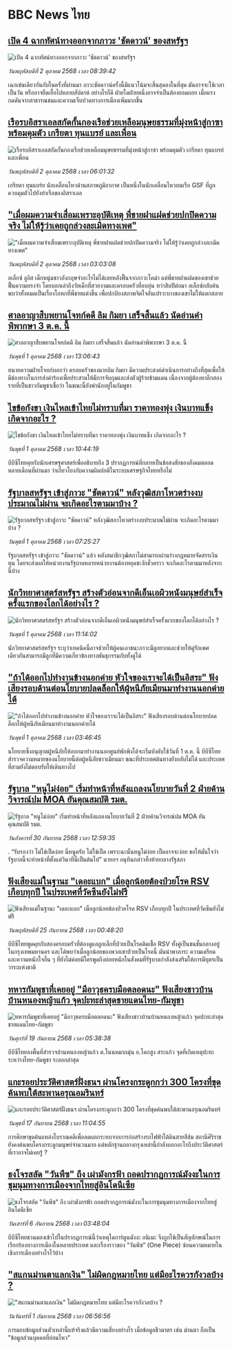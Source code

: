 # BBC News ไทย## [เปิด 4 ฉากทัศน์ทางออกจากภาวะ 'ชัตดาวน์' ของสหรัฐฯ](https://www.bbc.com/thai/articles/c931x4yke8po?at_medium=RSS&at_campaign=rss?at_campaign=githubrss)![เปิด 4 ฉากทัศน์ทางออกจากภาวะ 'ชัตดาวน์' ของสหรัฐฯ](https://ichef.bbci.co.uk/ace/ws/240/cpsprodpb/843d/live/f62328b0-9ef9-11f0-92db-77261a15b9d2.jpg)_วันพฤหัสบดีที่ 2 ตุลาคม 2568 เวลา 08:39:42_เฉกเช่นเดียวกันกับในครั้งที่ผ่านมา ภาวะชัตดาวน์ครั้งนี้มีแนวโน้มจะสิ้นสุดลงในที่สุด มันอาจจะใช้เวลาเป็นวัน หรืออาจยืดเยื้อไปหลายสัปดาห์ อย่างไรก็ดี ฝ่ายใดฝ่ายหนึ่งอาจจำเป็นต้องยอมถอย เมื่อแรงกดดันจากสาธารณชนและความเจ็บปวดทางการเมืองเพิ่มมากขึ้น## [เรือรบอิสราเอลสกัดกั้นกองเรือช่วยเหลือมนุษยธรรมที่มุ่งหน้าสู่กาซา พร้อมคุมตัว เกรียตา ทุนแบรย์ และเพื่อน](https://www.bbc.com/thai/articles/c20z2eqepqlo?at_medium=RSS&at_campaign=rss?at_campaign=githubrss)![เรือรบอิสราเอลสกัดกั้นกองเรือช่วยเหลือมนุษยธรรมที่มุ่งหน้าสู่กาซา พร้อมคุมตัว เกรียตา ทุนแบรย์ และเพื่อน](https://ichef.bbci.co.uk/ace/ws/240/cpsprodpb/99e4/live/eceddee0-9f1f-11f0-92db-77261a15b9d2.png)_วันพฤหัสบดีที่ 2 ตุลาคม 2568 เวลา 06:01:32_เกรียตา ทุนแบร์ย นักเคลื่อนไหวด้านสภาพภูมิอากาศ เป็นหนึ่งในนักเคลื่อนไหวบนเรือ GSF ที่ถูกควบคุมตัวไปยังท่าเรือของอิสราเอล## ["เมื่อผมความจำเสื่อมเพราะอุบัติเหตุ พี่ชายฝาแฝดช่วยปกปิดความจริง ไม่ให้รู้ว่าเคยถูกล่วงละเมิดทางเพศ"](https://www.bbc.com/thai/articles/cvgqz4yglywo?at_medium=RSS&at_campaign=rss?at_campaign=githubrss)!["เมื่อผมความจำเสื่อมเพราะอุบัติเหตุ พี่ชายฝาแฝดช่วยปกปิดความจริง ไม่ให้รู้ว่าเคยถูกล่วงละเมิดทางเพศ"](https://ichef.bbci.co.uk/ace/ws/240/cpsprodpb/9e4b/live/152a15d0-948b-11f0-b391-6936825093bd.jpg)_วันพฤหัสบดีที่ 2 ตุลาคม 2568 เวลา 03:03:08_อเล็กซ์ ลูอิส เด็กหนุ่มชาวอังกฤษจำอะไรไม่ได้เลยหลังฟื้นจากภาวะโคม่า แต่พี่ชายฝาแฝดของเขาช่วยฟื้นความทรงจำ โดยบอกเล่าถึงวัยเด็กที่สวยงามและครอบครัวที่อบอุ่น ทว่าสิบปีต่อมา อเล็กซ์กลับค้นพบว่าทั้งหมดเป็นเรื่องโกหกที่พี่ชายแต่งขึ้น เพื่อปกป้องสภาพจิตใจอันเปราะบางของเขาไม่ให้แตกสลาย## [ศาลอาญาสืบพยานโจทก์คดี ลิม กิมยา เสร็จสิ้นแล้ว นัดอ่านคำพิพากษา 3 ต.ค. นี้](https://www.bbc.com/thai/articles/czdj2v50688o?at_medium=RSS&at_campaign=rss?at_campaign=githubrss)![ศาลอาญาสืบพยานโจทก์คดี ลิม กิมยา เสร็จสิ้นแล้ว นัดอ่านคำพิพากษา 3 ต.ค. นี้](https://ichef.bbci.co.uk/ace/ws/240/cpsprodpb/d3bd/live/27cd7d60-9eab-11f0-928c-71dbb8619e94.jpg)_วันพุธที่ 1 ตุลาคม 2568 เวลา 13:06:43_ทนายความฝ่ายโจทก์บอกว่า ครอบครัวของนายลิม กิมยา มีความประสงค์ดำเนินการอย่างถึงที่สุดเพื่อให้มีช่องทางในการส่งคำร้องเพื่อประสานให้มีการจับกุมและส่งตัวผู้ร้ายข้ามแดน เนื่องจากผู้ต้องหาอีกสองรายที่เป็นชาวกัมพูชาเชื่อว่า ในขณะนี้ยังพำนักอยู่ในกัมพูชา## [ไขข้อกังขา เงินไหลเข้าไทยไม่ทราบที่มา ราคาทองพุ่ง เงินบาทแข็ง เกิดจากอะไร ?](https://www.bbc.com/thai/articles/cd07pjgz72ko?at_medium=RSS&at_campaign=rss?at_campaign=githubrss)![ไขข้อกังขา เงินไหลเข้าไทยไม่ทราบที่มา ราคาทองพุ่ง เงินบาทแข็ง เกิดจากอะไร ?](https://ichef.bbci.co.uk/ace/ws/240/cpsprodpb/3c96/live/9e8214d0-9e9b-11f0-b741-177e3e2c2fc7.jpg)_วันพุธที่ 1 ตุลาคม 2568 เวลา 10:44:19_บีบีซีไทยคุยกับนักเศรษฐศาสตร์เพื่ออธิบายถึง 3 ปรากฏการณ์ที่กลายเป็นข้อสงสัยของสังคมตลอดหลายเดือนที่ผ่านมา ว่าเกี่ยวโยงกับความผิดปกติในระบบเศรษฐกิจไทยหรือไม่## [รัฐบาลสหรัฐฯ เข้าสู่ภาวะ "ชัตดาวน์" หลังวุฒิสภาโหวตร่างงบประมาณไม่ผ่าน จะเกิดอะไรตามมาบ้าง ?](https://www.bbc.com/thai/articles/c4g7425q521o?at_medium=RSS&at_campaign=rss?at_campaign=githubrss)![รัฐบาลสหรัฐฯ เข้าสู่ภาวะ "ชัตดาวน์" หลังวุฒิสภาโหวตร่างงบประมาณไม่ผ่าน จะเกิดอะไรตามมาบ้าง ?](https://ichef.bbci.co.uk/ace/ws/240/cpsprodpb/e935/live/1b7cdab0-9e8d-11f0-928c-71dbb8619e94.jpg)_วันพุธที่ 1 ตุลาคม 2568 เวลา 07:25:27_รัฐบาลสหรัฐฯ เข้าสู่ภาวะ "ชัตดาวน์" แล้ว หลังสมาชิกวุฒิสภาไม่สามารถผ่านร่างกฎหมายจัดสรรเงินทุน โดยจะส่งผลให้หน่วยงานรัฐบาลหลายหน่วยงานต้องหยุดชะงักชั่วคราว จะเกิดอะไรตามมาหลังจากนี้บ้าง## [นักวิทยาศาสตร์สหรัฐฯ สร้างตัวอ่อนจากดีเอ็นเอผิวหนังมนุษย์สำเร็จครั้งแรกของโลกได้อย่างไร ? ](https://www.bbc.com/thai/articles/c3e72vv9yn3o?at_medium=RSS&at_campaign=rss?at_campaign=githubrss)![นักวิทยาศาสตร์สหรัฐฯ สร้างตัวอ่อนจากดีเอ็นเอผิวหนังมนุษย์สำเร็จครั้งแรกของโลกได้อย่างไร ? ](https://ichef.bbci.co.uk/ace/ws/240/cpsprodpb/19ca/live/e7051760-9dd9-11f0-9f23-2534d63ace40.jpg)_วันพุธที่ 1 ตุลาคม 2568 เวลา 11:14:02_นักวิทยาศาสตร์สหรัฐฯ ระบุว่าเทคนิคนี้อาจช่วยให้ผู้คนเอาชนะภาวะมีลูกยากและช่วยให้คู่รักเพศเดียวกันสามารถมีลูกที่มีความเกี่ยวข้องทางพันธุกรรมกับทั้งคู่ได้## ["ถ้าได้ออกไปทำงานข้างนอกค่าย หัวใจของเราจะได้เป็นอิสระ" ฟังเสียงรอบด้านต่อนโยบายปลดล็อกให้ผู้หนีภัยเมียนมาทำงานนอกค่ายได้](https://www.bbc.com/thai/articles/cgl1gpxlwy0o?at_medium=RSS&at_campaign=rss?at_campaign=githubrss)!["ถ้าได้ออกไปทำงานข้างนอกค่าย หัวใจของเราจะได้เป็นอิสระ" ฟังเสียงรอบด้านต่อนโยบายปลดล็อกให้ผู้หนีภัยเมียนมาทำงานนอกค่ายได้](https://ichef.bbci.co.uk/ace/ws/240/cpsprodpb/59ed/live/1748d190-9935-11f0-928c-71dbb8619e94.png)_วันพุธที่ 1 ตุลาคม 2568 เวลา 03:46:45_นโยบายซึ่งอนุญาตผู้หนีภัยให้ออกมาทำงานนอกศูนย์พักพิงได้จะเริ่มบังคับใช้วันที่ 1 ต.ค. นี้ บีบีซีไทยสำรวจความหมายของนโยบายนี้ต่อผู้หนีภัยชาวเมียนมา ขณะที่ประเทศต้นทางยังกลับไม่ได้ และประเทศที่สามยังไม่ตอบรับให้เดินทางไป## [รัฐบาล "หนูไม่ง่อย" เริ่มทำหน้าที่หลังแถลงนโยบายวันที่ 2 ฝ่ายค้านวิจารณ์ปม MOA ยันคุณสมบัติ รมต.](https://www.bbc.com/thai/articles/cn4lvkmv42wo?at_medium=RSS&at_campaign=rss?at_campaign=githubrss)![รัฐบาล "หนูไม่ง่อย" เริ่มทำหน้าที่หลังแถลงนโยบายวันที่ 2 ฝ่ายค้านวิจารณ์ปม MOA ยันคุณสมบัติ รมต.](https://ichef.bbci.co.uk/ace/ws/240/cpsprodpb/db2f/live/16342180-9dfc-11f0-92db-77261a15b9d2.jpg)_วันอังคารที่ 30 กันยายน 2568 เวลา 12:59:35_.
“รับรองว่า ไม่ใช่เป็ดง่อย นี่หนูครับ ไม่ใช่เป็ด เพราะฉะนั้นหนูไม่ง่อย เป็ดอาจจะง่อย ขอให้มั่นใจว่ารัฐบาลนี้จะทำหน้าที่ตั้งแต่วินาทีนี้เป็นต้นไป” นายกฯ อนุทินกล่าวทิ้งท้ายกลางรัฐสภา## [ฟังเสียงแม่ในฐานะ "เดอะแบก" เมื่อลูกน้อยต้องป่วยโรค RSV เกือบทุกปี ในประเทศที่วัคซีนยังไม่ฟรี](https://www.bbc.com/thai/articles/cvgvr9m3kg2o?at_medium=RSS&at_campaign=rss?at_campaign=githubrss)![ฟังเสียงแม่ในฐานะ "เดอะแบก" เมื่อลูกน้อยต้องป่วยโรค RSV เกือบทุกปี ในประเทศที่วัคซีนยังไม่ฟรี](https://ichef.bbci.co.uk/ace/ws/240/cpsprodpb/e712/live/3b1666e0-992c-11f0-af62-91486a511a31.jpg)_วันพฤหัสบดีที่ 25 กันยายน 2568 เวลา 00:48:20_บีบีซีไทยพูดคุยกับสองครอบครัวที่ต้องดูแลลูกเล็กที่ป่วยเป็นโรคติดเชื้อ RSV ทั้งคู่เป็นชนชั้นกลางอยู่ในกรุงเทพมหานคร และได้พบว่าเมื่อลูกน้อยของพวกเขาป่วยเป็นโรคนี้ มันนำพาภาระ ความเครียด และความหนักใจอื่น ๆ ที่ยังไม่ค่อยมีใครพูดถึงบ่อยหนักในสังคมที่รัฐบาลกำลังส่งเสริมให้การมีบุตรเป็นวาระแห่งชาติ## [ทหารกัมพูชาที่เคยอยู่ "มีอาวุธครบมือตลอดนะ" ฟังเสียงชาวบ้านบ้านหนองหญ้าแก้ว จุดปะทะล่าสุดชายแดนไทย-กัมพูชา](https://www.bbc.com/thai/articles/c62ldp88l84o?at_medium=RSS&at_campaign=rss?at_campaign=githubrss)![ทหารกัมพูชาที่เคยอยู่ "มีอาวุธครบมือตลอดนะ" ฟังเสียงชาวบ้านบ้านหนองหญ้าแก้ว จุดปะทะล่าสุดชายแดนไทย-กัมพูชา](https://ichef.bbci.co.uk/ace/ws/240/cpsprodpb/d683/live/27625750-951a-11f0-b391-6936825093bd.jpg)_วันศุกร์ที่ 19 กันยายน 2568 เวลา 05:38:38_บีบีซีไทยลงพื้นที่สำรวจบ้านหนองหญ้าแก้ว ต.โนนหมากมุ่น อ.โคกสูง สระแก้ว จุดที่เกิดเหตุปะทะระหว่างไทย-กัมพูชา ระลอกล่าสุด## [แกะรอยประวัติศาสตร์ฝั่งธนฯ ผ่านโครงกระดูกกว่า 300 โครงที่ขุดค้นพบใต้สะพานอรุณอมรินทร์](https://www.bbc.com/thai/articles/cx2r4nl53leo?at_medium=RSS&at_campaign=rss?at_campaign=githubrss)![แกะรอยประวัติศาสตร์ฝั่งธนฯ ผ่านโครงกระดูกกว่า 300 โครงที่ขุดค้นพบใต้สะพานอรุณอมรินทร์](https://ichef.bbci.co.uk/ace/ws/240/cpsprodpb/34a6/live/54b03360-9391-11f0-9cf6-cbf3e73ce2b9.jpg)_วันพุธที่ 17 กันยายน 2568 เวลา 11:04:55_การศึกษาขุดค้นแหล่งโบราณคดีเพื่อลดผลกระทบจากการก่อสร้างรถไฟฟ้าใต้ดินสายสีส้ม สถานีศิริราช ยังคงค้นพบโครงกระดูกมนุษย์จำนวนมาก แต่หลักฐานกลางกรุงเหล่านี้กำลังบอกอะไรถึงประวัติศาสตร์ที่เราอาจไม่เคยรู้ ?## [ธงโจรสลัด "วันพีซ" ถึง เผ่ามังกรฟ้า ถอดปรากฏการณ์มังงะในการชุมนุมทางการเมืองจากไทยสู่อินโดนีเซีย](https://www.bbc.com/thai/articles/cm2123j7vlyo?at_medium=RSS&at_campaign=rss?at_campaign=githubrss)![ธงโจรสลัด "วันพีซ" ถึง เผ่ามังกรฟ้า ถอดปรากฏการณ์มังงะในการชุมนุมทางการเมืองจากไทยสู่อินโดนีเซีย](https://ichef.bbci.co.uk/ace/ws/240/cpsprodpb/5ae3/live/e67034c0-87bc-11f0-84c8-99de564f0440.jpg)_วันเสาร์ที่ 6 กันยายน 2568 เวลา 03:48:04_บีบีซีไทยชวนมองเข้าไปในปรากฏการณ์นี้ว่าเหตุใดการ์ตูนมังงะ อนิเมะ จึงถูกใช้เป็นสัญลักษณ์ในการเรียกร้องทางการเมืองในหลายประเทศ และเรื่องราวของ “วันพีซ” (One Piece)  ซ่อนความหมายในเชิงการเมืองอย่างไรไว้บ้าง## ["สแกนม่านตาแลกเงิน" ไม่ผิดกฎหมายไทย แต่มีอะไรควรกังวลบ้าง ?](https://www.bbc.com/thai/articles/ce83x2zgz4eo?at_medium=RSS&at_campaign=rss?at_campaign=githubrss)!["สแกนม่านตาแลกเงิน" ไม่ผิดกฎหมายไทย แต่มีอะไรควรกังวลบ้าง ?](https://ichef.bbci.co.uk/ace/ws/240/cpsprodpb/2eac/live/cfc707c0-84c0-11f0-9cf6-cbf3e73ce2b9.jpg)_วันจันทร์ที่ 1 กันยายน 2568 เวลา 06:56:56_การมอบข้อมูลส่วนตัวเหล่านี้แท้จริงแล้วมีความเสี่ยงอย่างไร เมื่อข้อมูลชีวมาตร เช่น ม่านตา ถือเป็น "ข้อมูลส่วนบุคคลที่อ่อนไหว"